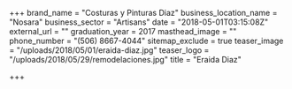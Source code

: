 +++
brand_name = "Costuras y Pinturas Diaz"
business_location_name = "Nosara"
business_sector = "Artisans"
date = "2018-05-01T03:15:08Z"
external_url = ""
graduation_year = 2017
masthead_image = ""
phone_number = "(506) 8667-4044"
sitemap_exclude = true
teaser_image = "/uploads/2018/05/01/eraida-diaz.jpg"
teaser_logo = "/uploads/2018/05/29/remodelaciones.jpg"
title = "Eraida Diaz"

+++

